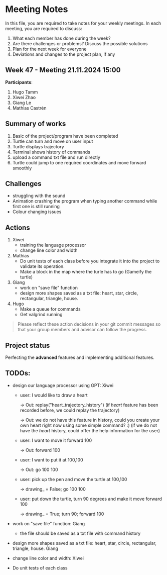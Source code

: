 # Meeting Notes
In this file, you are required to take notes for your weekly meetings. 
In each meeting, you are required to discuss:

1. What each member has done during the week?
2. Are there challenges or problems? Discuss the possible solutions
3. Plan for the next week for everyone
4. Deviations and changes to the project plan, if any


## Week 47 - Meeting 21.11.2024 15:00

**Participants**: 
1. Hugo Tamm
2. Xiwei Zhao
3. Giang Le
4. Mathias Castrén 

## Summary of works

1. Basic of the project/program have been completed
2. Turtle can turn and move on user input
3. Turtle displays trajectory
4. Terminal shows history of commands
5. upload a command txt file and run directly
6. Turtle could jump to one required coordinates and move forward smoothly

## Challenges

- struggling with the sound
- Animation crashing the program when typing another command while first one is still running
- Colour changing issues

## Actions

1. Xiwei
   - training the language processor
   - change line color and width
2. Mathias
   - Do unit tests of each class before you integrate it into the project to validate its operation.
   - Make a block in the map where the turle has to go (Gameify the turtle)
3. Giang
   - work on "save file" function
   - design more shapes saved as a txt file: heart, star, circle, rectangular, triangle, house.
4. Hugo
   - Make a queue for commands
   - Get valgrind running 

> Please reflect these action decisions in your git commit messages so that 
> your group members and advisor can follow the progress.

## Project status 

Perfecting the **advanced** features and implementing additional features.

## TODOs:

- design our language processor using GPT: Xiwei

  - user: I would like to draw a heart

    -> Out: replay("heart_trajectory_history") (if *heart* feature has been recorded before, we could replay the trajectory)

    -> Out: we do not have this feature in history, could you create your own heart right now using some simple command? :) (if we do not have the *heart* history, could offer the help information for the user) 

  - user: I want to move it forward 100

    -> Out: forward 100

  - user: I want to put it at 100,100

    -> Out: go 100 100

  - user: pick up the pen and move the turtle at 100,100

    -> drawing_ = False; go 100 100

  - user: put down the turtle, turn 90 degrees and make it move forward 100

    -> drawing_ = True; turn 90; forward 100

- work on "save file" function: Giang
  
  - the file should be saved as a txt file with command history
- design more shapes saved as a txt file: heart, star, circle, rectangular, triangle, house. Giang
- change line color and width: Xiwei
- Do unit tests of each class

